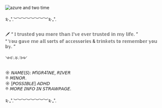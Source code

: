 
![azure and two time](https://github.com/user-attachments/assets/75370cb3-5dda-4132-9653-e3f6504d6532)


༉‧₊˚.︶︶︶︶︶︶︶︶༉‧₊˚.


🗡 “ 𝕀  𝕥𝕣𝕦𝕤𝕥𝕖𝕕  𝕪𝕠𝕦  𝕞𝕠𝕣𝕖  𝕥𝕙𝕒𝕟  𝕀'𝕧𝕖  𝕖𝕧𝕖𝕣  𝕥𝕣𝕦𝕤𝕥𝕖𝕕  𝕚𝕟  𝕞𝕪  𝕝𝕚𝕗𝕖. ”                                           
        “ 𝕐𝕠𝕦  𝕘𝕒𝕧𝕖  𝕞𝕖  𝕒𝕝𝕝  𝕤𝕠𝕣𝕥𝕤  𝕠𝕗  𝕒𝕔𝕔𝕖𝕤𝕤𝕠𝕣𝕚𝕖𝕤  &  𝕥𝕣𝕚𝕟𝕜𝕖𝕥𝕤  𝕥𝕠  𝕣𝕖𝕞𝕖𝕞𝕓𝕖𝕣  𝕪𝕠𝕦  𝕓𝕪. ”           


༺𓆩⛧𓆪༻


☼ 𝘕𝘈𝘔𝘌(𝘚):  𝘔1𝘎𝘙41𝘕𝘌,  𝘙𝘐𝘝𝘌𝘙‌‌           
⛧ 𝘔𝘐𝘕𝘖𝘙.           
☼ [𝘗𝘖𝘚𝘚𝘐𝘉𝘓𝘌]  𝘈𝘋𝘏𝘋           
⛧ 𝘔𝘖𝘙𝘌  𝘐𝘕𝘍𝘖  𝘐𝘕  𝘚𝘛𝘙𝘈𝘞𝘗𝘈𝘎𝘌.           

༉‧₊˚.︶︶︶︶︶︶︶︶༉‧₊˚.
